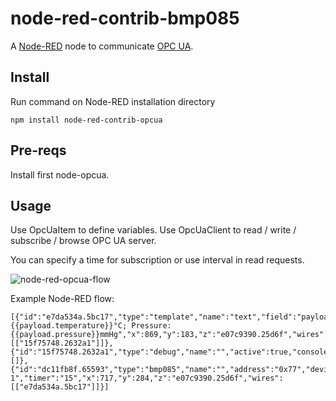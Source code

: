 node-red-contrib-bmp085
========================

A <a href="http://nodered.org" target="_new">Node-RED</a> node to communicate [OPC UA](https://www.npmjs.com/package/node-opcua).

Install
-------

Run command on Node-RED installation directory

	npm install node-red-contrib-opcua

Pre-reqs
--------

Install first node-opcua.

Usage
-----

Use OpcUaItem to define variables.
Use OpcUaClient to read / write / subscribe / browse OPC UA server.

You can specify a time for subscription or use interval in read requests.

![node-red-opcua-flow](https://cloud.githubusercontent.com/assets/4464231/5672613/02c030dc-97a3-11e4-90c8-45385801d63b.png)

Example Node-RED flow:

	[{"id":"e7da534a.5bc17","type":"template","name":"text","field":"payload","template":"Temperature: {{payload.temperature}}°C; Pressure: {{payload.pressure}}mmHg","x":869,"y":183,"z":"e07c9390.25d6f","wires":[["15f75748.2632a1"]]},{"id":"15f75748.2632a1","type":"debug","name":"","active":true,"console":"false","complete":"payload","x":1061,"y":95,"z":"e07c9390.25d6f","wires":[]},{"id":"dc11fb8f.65593","type":"bmp085","name":"","address":"0x77","device":"/dev/i2c-1","timer":"15","x":717,"y":284,"z":"e07c9390.25d6f","wires":[["e7da534a.5bc17"]]}]
